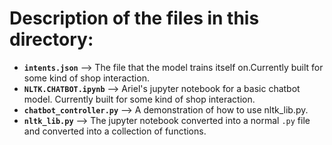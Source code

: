 # Description of the files in this directory:
 * **`intents.json`** -->		The file that the model trains itself on.Currently built for some kind of shop interaction.
 * **`NLTK.CHATBOT.ipynb`** -->		Ariel's jupyter notebook for a basic chatbot model. Currently built for some kind of shop interaction.
 * **`chatbot_controller.py`** -->	A demonstration of how to use nltk_lib.py.
 * **`nltk_lib.py`** -->		The jupyter notebook converted into a normal `.py` file and converted into a collection of functions.

